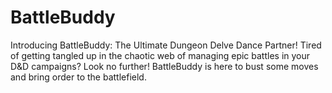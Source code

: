 # BattleBuddy
Introducing BattleBuddy: The Ultimate Dungeon Delve Dance Partner!  Tired of getting tangled up in the chaotic web of managing epic battles in your D&amp;D campaigns? Look no further! BattleBuddy is here to bust some moves and bring order to the battlefield.
